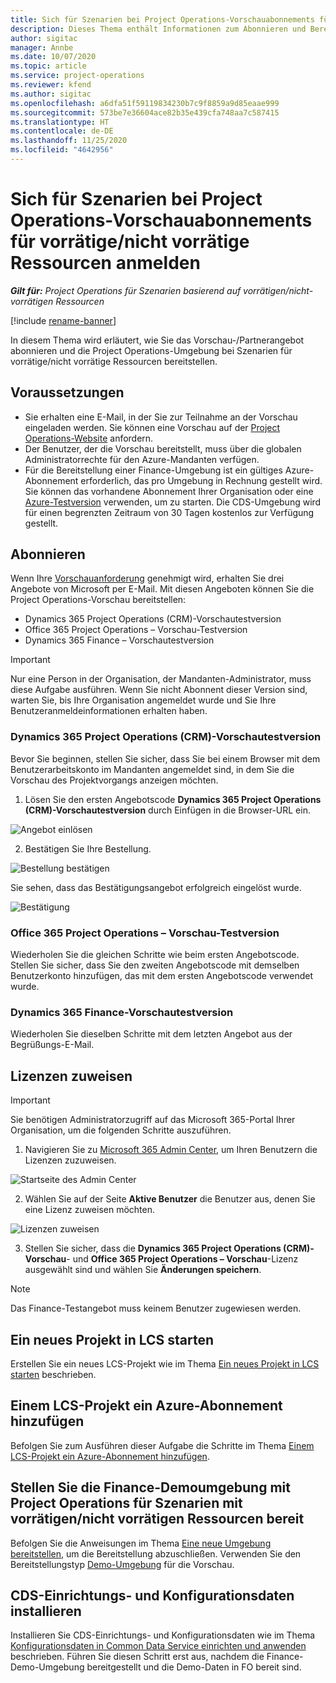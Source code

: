 ```yaml
---
title: Sich für Szenarien bei Project Operations-Vorschauabonnements für vorrätige/nicht vorrätige Ressourcen anmelden
description: Dieses Thema enthält Informationen zum Abonnieren und Bereitstellen von Project Operations für Szenarien mit vorrätigen/nicht vorrätigen Ressourcen.
author: sigitac
manager: Annbe
ms.date: 10/07/2020
ms.topic: article
ms.service: project-operations
ms.reviewer: kfend
ms.author: sigitac
ms.openlocfilehash: a6dfa51f59119834230b7c9f8859a9d85eaae999
ms.sourcegitcommit: 573be7e36604ace82b35e439cfa748aa7c587415
ms.translationtype: HT
ms.contentlocale: de-DE
ms.lasthandoff: 11/25/2020
ms.locfileid: "4642956"
---
```

# <a name="sign-up-for-project-operations-preview-subscriptions-for-resource-non-stocked-scenarios"></a>Sich für Szenarien bei Project Operations-Vorschauabonnements für vorrätige/nicht vorrätige Ressourcen anmelden

_**Gilt für:** Project Operations für Szenarien basierend auf vorrätigen/nicht-vorrätigen Ressourcen_

[!include [rename-banner](~/includes/cc-data-platform-banner.md)]

In diesem Thema wird erläutert, wie Sie das Vorschau-/Partnerangebot abonnieren und die Project Operations-Umgebung bei Szenarien für vorrätige/nicht vorrätige Ressourcen bereitstellen.

## <a name="prerequisites"></a>Voraussetzungen

- Sie erhalten eine E-Mail, in der Sie zur Teilnahme an der Vorschau eingeladen werden. Sie können eine Vorschau auf der [Project Operations-Website](https://dynamics.microsoft.com/en-us/project-operations/overview/) anfordern.
- Der Benutzer, der die Vorschau bereitstellt, muss über die globalen Administratorrechte für den Azure-Mandanten verfügen.
- Für die Bereitstellung einer Finance-Umgebung ist ein gültiges Azure-Abonnement erforderlich, das pro Umgebung in Rechnung gestellt wird. Sie können das vorhandene Abonnement Ihrer Organisation oder eine [Azure-Testversion](https://azure.microsoft.com/en-us/free/) verwenden, um zu starten. Die CDS-Umgebung wird für einen begrenzten Zeitraum von 30 Tagen kostenlos zur Verfügung gestellt.

## <a name="subscribe"></a>Abonnieren

Wenn Ihre [Vorschauanforderung](https://forms.office.com/FormsPro/Pages/ResponsePage.aspx?id=v4j5cvGGr0GRqy180BHbR56j8lZs0FdAvwT75_WNFyxUMkRDV1NYQU5TNjE2VjhKOVBUNVg2R0s1NC4u) genehmigt wird, erhalten Sie drei Angebote von Microsoft per E-Mail. Mit diesen Angeboten können Sie die Project Operations-Vorschau bereitstellen:

- Dynamics 365 Project Operations (CRM)-Vorschautestversion
- Office 365 Project Operations – Vorschau-Testversion
- Dynamics 365 Finance – Vorschautestversion

> [!IMPORTANT]
> Nur eine Person in der Organisation, der Mandanten-Administrator, muss diese Aufgabe ausführen. Wenn Sie nicht Abonnent dieser Version sind, warten Sie, bis Ihre Organisation angemeldet wurde und Sie Ihre Benutzeranmeldeinformationen erhalten haben.

### <a name="dynamics-365-project-operations-crm---preview-trial"></a>Dynamics 365 Project Operations (CRM)-Vorschautestversion 

Bevor Sie beginnen, stellen Sie sicher, dass Sie bei einem Browser mit dem Benutzerarbeitskonto im Mandanten angemeldet sind, in dem Sie die Vorschau des Projektvorgangs anzeigen möchten.

1. Lösen Sie den ersten Angebotscode **Dynamics 365 Project Operations (CRM)-Vorschautestversion** durch Einfügen in die Browser-URL ein.

![Angebot einlösen](./media/16RedeemFirstOfferNew.png)

2. Bestätigen Sie Ihre Bestellung.

![Bestellung bestätigen](./media/17ConfirmOrderNew.png)

Sie sehen, dass das Bestätigungsangebot erfolgreich eingelöst wurde.

![Bestätigung](./media/18OrderConfirmationNew.png)

### <a name="office-365-project-operations---preview-trial"></a>Office 365 Project Operations – Vorschau-Testversion

Wiederholen Sie die gleichen Schritte wie beim ersten Angebotscode. Stellen Sie sicher, dass Sie den zweiten Angebotscode mit demselben Benutzerkonto hinzufügen, das mit dem ersten Angebotscode verwendet wurde.

### <a name="dynamics-365-finance-preview-trial"></a>Dynamics 365 Finance-Vorschautestversion

Wiederholen Sie dieselben Schritte mit dem letzten Angebot aus der Begrüßungs-E-Mail.

## <a name="assign-licenses"></a>Lizenzen zuweisen

> [!IMPORTANT]
> Sie benötigen Administratorzugriff auf das Microsoft 365-Portal Ihrer Organisation, um die folgenden Schritte auszuführen.

1. Navigieren Sie zu [Microsoft 365 Admin Center](https://portal.office.com/), um Ihren Benutzern die Lizenzen zuzuweisen.

![Startseite des Admin Center](./media/14AdminPortal.png)

2. Wählen Sie auf der Seite **Aktive Benutzer** die Benutzer aus, denen Sie eine Lizenz zuweisen möchten.

![Lizenzen zuweisen](./media/15AssignLicenses.png)

3. Stellen Sie sicher, dass die **Dynamics 365 Project Operations (CRM)-Vorschau**- und **Office 365 Project Operations – Vorschau**-Lizenz ausgewählt sind und wählen Sie **Änderungen speichern**.

> [!NOTE]
> Das Finance-Testangebot muss keinem Benutzer zugewiesen werden.

## <a name="start-a-new-project-in-lcs"></a>Ein neues Projekt in LCS starten

Erstellen Sie ein neues LCS-Projekt wie im Thema [Ein neues Projekt in LCS starten](create-lcs-project.md) beschrieben.

## <a name="add-an-azure-subscription-to-an-lcs-project"></a>Einem LCS-Projekt ein Azure-Abonnement hinzufügen

Befolgen Sie zum Ausführen dieser Aufgabe die Schritte im Thema [Einem LCS-Projekt ein Azure-Abonnement hinzufügen](resource-add-azure-subscription-lcs-project.md).

## <a name="deploy-finance-demo-environment-with-project-operations-for-resourcenon-stocked-scenarios"></a>Stellen Sie die Finance-Demoumgebung mit Project Operations für Szenarien mit vorrätigen/nicht vorrätigen Ressourcen bereit

Befolgen Sie die Anweisungen im Thema [Eine neue Umgebung bereitstellen](resource-provision-new-environment.md), um die Bereitstellung abzuschließen. Verwenden Sie den Bereitstellungstyp [Demo-Umgebung](https://docs.microsoft.com/dynamics365/fin-ops-core/dev-itpro/deployment/deploy-demo-environment) für die Vorschau. 

## <a name="install-cds-setup-and-configuration-data"></a>CDS-Einrichtungs- und Konfigurationsdaten installieren

Installieren Sie CDS-Einrichtungs- und Konfigurationsdaten wie im Thema [Konfigurationsdaten in Common Data Service einrichten und anwenden](resource-apply-pro-setup-config-data.md) beschrieben.
Führen Sie diesen Schritt erst aus, nachdem die Finance-Demo-Umgebung bereitgestellt und die Demo-Daten in FO bereit sind.
